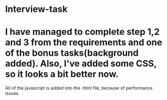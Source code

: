 # Interview-task
# I have managed to complete step 1,2 and 3 from the requirements and one of the bonus tasks(background added). Also, I've added some CSS, so it looks a bit better now.
All of the javascript is added into the .html file, because of performance issues.
#
